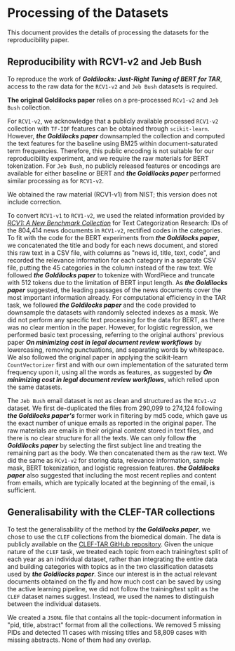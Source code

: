 # Processing of the Datasets
This document provides the details of processing the datasets for the reproducibility paper.
## Reproducibility with RCV1-v2 and Jeb Bush

To reproduce the work of **_Goldilocks: Just-Right Tuning of BERT for TAR_**, access to the raw data for the `RCV1-v2` and `Jeb Bush` datasets is required.



**The original Goldilocks paper** relies on a pre-processed `RCv1-v2` and `Jeb Bush` collection.

For `RCV1-v2`, we acknowledge that a publicly available processed `RCV1-v2` collection with `TF-IDF` features can be obtained through `scikit-learn`. However, **_the Goldilocks paper_** downsampled the collection and computed the text features for the baseline using BM25 within document-saturated term frequencies. Therefore, this public encoding is not suitable for our reproducibility experiment, and we require the raw materials for BERT tokenization. For `Jeb Bush`, no publicly released features or encodings are available for either baseline or BERT and **_the Goldilocks paper_** performed similar processing as for `RCV1-v2`.



We obtained the raw material (RCV1-v1) from NIST; this version does not include correction.

To convert `RCV1-v1` to `RCV1-v2`, we used the related information provided by <u>*RCV1: A New Benchmark Collection*</u> for Text Categorization Research: IDs of the 804,414 news documents in `RCV1-v2`, rectified codes in the categories. To fit with the code for the BERT experiments from **_the Goldilocks paper_**, we concatenated the title and body for each news document, and stored this raw text in a CSV file, with columns as "news id, title, text, code", and recorded the relevance information for each category in a separate CSV file, putting the 45 categories in the column instead of the raw text. We followed **_the Goldilocks paper_** to tokenize with WordPiece and truncate with 512 tokens due to the limitation of BERT input length. As **_the Goldilocks paper_** suggested, the leading passages of the news documents cover the most important information already. For computational efficiency in the TAR task, we followed **_the Goldilocks paper_** and the code provided to downsample the datasets with randomly selected indexes as a mask. We did not perform any specific text processing for the data for BERT, as there was no clear mention in the paper. However, for logistic regression, we performed basic text processing, referring to the original authors' previous paper **_On minimizing cost in legal document review workflows_** by lowercasing, removing punctuations, and separating words by whitespace. We also followed the original paper in applying the scikit-learn `CountVectorizer` first and with our own implementation of the saturated term frequency upon it, using all the words as features, as suggested by **_On minimizing cost in legal document review workflows_**, which relied upon the same datasets.



The `Jeb Bush` email dataset is not as clean and structured as the `RCv1-v2` dataset. We first de-duplicated the files from 290,099 to 274,124 following **_the Goldilocks paper's_** former work in filtering by md5 code, which gave us the exact number of unique emails as reported in the original paper. The raw materials are emails in their original content stored in text files, and there is no clear structure for all the texts. We can only follow **_the Goldilocks paper_** by selecting the first subject line and treating the remaining part as the body. We then concatenated them as the raw text. We did the same as `RCv1-v2` for storing data, relevance information, sample mask, BERT tokenization, and logistic regression features. **_the Goldilocks paper_** also suggested that including the most recent replies and content from emails, which are typically located at the beginning of the email, is sufficient.



## Generalisability with the CLEF-TAR collections

To test the generalisability of the method by **_the Goldilocks paper_**, we chose to use the `CLEF` collections from the biomedical domain. The data is publicly available on the [CLEF-TAR GitHub repository](https://github.com/CLEF-TAR/tar). Given the unique nature of the `CLEF` task, we treated each topic from each training/test split of each year as an individual dataset, rather than integrating the entire data and building categories with topics as in the two classification datasets used by **_the Goldilocks paper_**. Since our interest is in the actual relevant documents obtained on the fly and how much cost can be saved by using the active learning pipeline, we did not follow the training/test split as the `CLEF` dataset names suggest. Instead, we used the names to distinguish between the individual datasets.



We created a `JSONL` file that contains all the topic-document information in "pid, title, abstract" format from all the collections. We removed 5 missing PIDs and detected 11 cases with missing titles and 58,809 cases with missing abstracts. None of them had any overlap.

